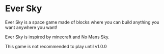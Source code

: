 # Ever Sky

Ever Sky is a space game made of blocks where you can build anything you want anywhere you want!

Ever Sky is inspired by minecraft and No Mans Sky.

This game is not recommended to play until v1.0.0
